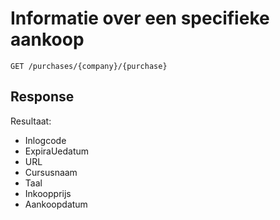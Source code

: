 # Informatie over een specifieke aankoop

```apacheconf
GET /purchases/{company}/{purchase}
```

## Response

Resultaat:
- Inlogcode
- ExpiraUedatum
- URL
- Cursusnaam
- Taal
- Inkoopprijs
- Aankoopdatum
